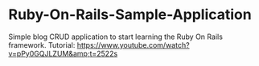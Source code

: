 # Ruby-On-Rails-Sample-Application
Simple blog CRUD application to start learning the Ruby On Rails framework. Tutorial: https://www.youtube.com/watch?v=pPy0GQJLZUM&amp;t=2522s
